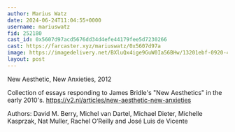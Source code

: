 ```yaml
---
author: Marius Watz
date: 2024-06-24T11:04:55+0000
username: mariuswatz
fid: 252180
cast_id: 0x5607d97acd5676dd34d4efe44179fee5d7230266
cast: https://farcaster.xyz/mariuswatz/0x5607d97a
image: https://imagedelivery.net/BXluQx4ige9GuW0Ia56BHw/13201ebf-0920-4e84-5c5b-2702ca951d00/original
layout: post
---
```


New Aesthetic, New Anxieties, 2012

Collection of essays responding to James Bridle's "New Aesthetics" in the early 2010's. https://v2.nl/articles/new-aesthetic-new-anxieties

Authors: David M. Berry, Michel van Dartel, Michael Dieter, Michelle Kasprzak, Nat Muller, Rachel O’Reilly and José Luis de Vicente

<img src='https://imagedelivery.net/BXluQx4ige9GuW0Ia56BHw/13201ebf-0920-4e84-5c5b-2702ca951d00/original' alt='' referrerpolicy='no-referrer'/>
